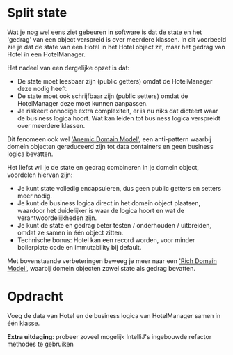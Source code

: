 # Split state

Wat je nog wel eens ziet gebeuren in software is dat de state en het 'gedrag' van een object verspreid is over meerdere klassen.
In dit voorbeeld zie je dat de state van een Hotel in het Hotel object zit, maar het gedrag van Hotel in een HotelManager.

Het nadeel van een dergelijke opzet is dat:
- De state moet leesbaar zijn (public getters) omdat de HotelManager deze nodig heeft.
- De state moet ook schrijfbaar zijn (public setters) omdat de HotelManager deze moet kunnen aanpassen.
- Je riskeert onnodige extra complexiteit, er is nu niks dat dicteert waar de business logica hoort. Wat kan leiden tot business logica verspreidt over meerdere klassen.

Dit fenomeen ook wel ['Anemic Domain Model'](https://en.wikipedia.org/wiki/Anemic_domain_model), een anti-pattern waarbij domein objecten gereduceerd zijn tot data containers en geen business logica bevatten.

Het liefst wil je de state en gedrag combineren in je domein object, voordelen hiervan zijn:
- Je kunt state volledig encapsuleren, dus geen public getters en setters meer nodig. 
- Je kunt de business logica direct in het domein object plaatsen, waardoor het duidelijker is waar de logica hoort en wat de verantwoordelijkheden zijn.
- Je kunt de state en gedrag beter testen / onderhouden / uitbreiden, omdat ze samen in één object zitten.
- Technische bonus: Hotel kan een record worden, voor minder boilerplate code en immutability bij default.

Met bovenstaande verbeteringen beweeg je meer naar een ['Rich Domain Model'](https://medium.com/@aboutcoding/rich-domain-models-22f176ad6f1b), waarbij domein objecten zowel state als gedrag bevatten.


# Opdracht

Voeg de data van Hotel en de business logica van HotelManager samen in één klasse.

**Extra uitdaging**: probeer zoveel mogelijk IntelliJ's ingebouwde refactor methodes te gebruiken
